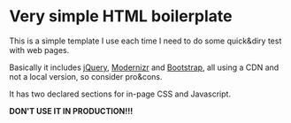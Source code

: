 # Very simple HTML boilerplate
This is a simple template I use each time I need to do some quick&diry test with web pages.

Basically it includes [jQuery](http://jquery.com/), [Modernizr](http://modernizr.com/) and [Bootstrap](http://getbootstrap.com/), all using a CDN and not a local version, so consider pro&cons.

It has two declared sections for in-page CSS and Javascript.

__DON'T USE IT IN PRODUCTION!!!__